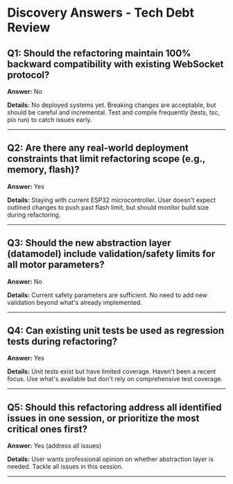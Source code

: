 # Discovery Answers - Tech Debt Review

## Q1: Should the refactoring maintain 100% backward compatibility with existing WebSocket protocol?
**Answer:** No

**Details:** No deployed systems yet. Breaking changes are acceptable, but should be careful and incremental. Test and compile frequently (tests, tsc, pio run) to catch issues early.

---

## Q2: Are there any real-world deployment constraints that limit refactoring scope (e.g., memory, flash)?
**Answer:** Yes

**Details:** Staying with current ESP32 microcontroller. User doesn't expect outlined changes to push past flash limit, but should monitor build size during refactoring.

---

## Q3: Should the new abstraction layer (datamodel) include validation/safety limits for all motor parameters?
**Answer:** No

**Details:** Current safety parameters are sufficient. No need to add new validation beyond what's already implemented.

---

## Q4: Can existing unit tests be used as regression tests during refactoring?
**Answer:** Yes

**Details:** Unit tests exist but have limited coverage. Haven't been a recent focus. Use what's available but don't rely on comprehensive test coverage.

---

## Q5: Should this refactoring address all identified issues in one session, or prioritize the most critical ones first?
**Answer:** Yes (address all issues)

**Details:** User wants professional opinion on whether abstraction layer is needed. Tackle all issues in this session.

---
